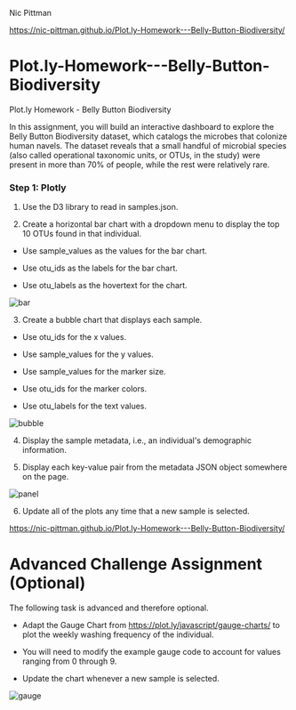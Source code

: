 Nic Pittman

https://nic-pittman.github.io/Plot.ly-Homework---Belly-Button-Biodiversity/

# Plot.ly-Homework---Belly-Button-Biodiversity

Plot.ly Homework - Belly Button Biodiversity

In this assignment, you will build an interactive dashboard to explore the Belly Button Biodiversity dataset, which catalogs the microbes that colonize human navels.
The dataset reveals that a small handful of microbial species (also called operational taxonomic units, or OTUs, in the study) were present in more than 70% of people, while the rest were relatively rare.

### Step 1: Plotly


 1. Use the D3 library to read in samples.json.


 2. Create a horizontal bar chart with a dropdown menu to display the top 10 OTUs found in that individual.


- Use sample_values as the values for the bar chart.


- Use otu_ids as the labels for the bar chart.


- Use otu_labels as the hovertext for the chart.

![bar](https://user-images.githubusercontent.com/69124282/100138397-f9a25880-2e5b-11eb-8c90-756db8a0ea22.jpg)


 3. Create a bubble chart that displays each sample.


- Use otu_ids for the x values.


- Use sample_values for the y values.


- Use sample_values for the marker size.


- Use otu_ids for the marker colors.


- Use otu_labels for the text values.

![bubble](https://user-images.githubusercontent.com/69124282/100138412-fd35df80-2e5b-11eb-9ff2-e3cb4c21cbd3.jpg)


 4. Display the sample metadata, i.e., an individual's demographic information.


 5. Display each key-value pair from the metadata JSON object somewhere on the page.

![panel](https://user-images.githubusercontent.com/69124282/100138415-feffa300-2e5b-11eb-807a-654a8d558801.jpg)


 6. Update all of the plots any time that a new sample is selected.
 
 https://nic-pittman.github.io/Plot.ly-Homework---Belly-Button-Biodiversity/


# Advanced Challenge Assignment (Optional)
The following task is advanced and therefore optional.


- Adapt the Gauge Chart from https://plot.ly/javascript/gauge-charts/ to plot the weekly washing frequency of the individual.


- You will need to modify the example gauge code to account for values ranging from 0 through 9.


- Update the chart whenever a new sample is selected.

![gauge](https://user-images.githubusercontent.com/69124282/100138402-fb6c1c00-2e5b-11eb-9302-017489b7831c.jpg)



